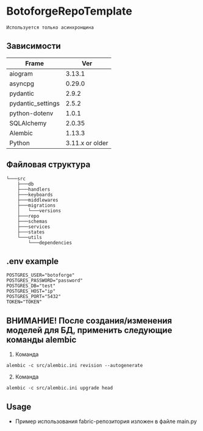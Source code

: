 # BotoforgeRepoTemplate
```
Используется только асинхронщина
```
## Зависимости

| Frame    |   Ver                                                |
|-----------|---------------------------------------------------------|
|aiogram  | 3.13.1 |
|asyncpg    | 0.29.0|
|pydantic   | 2.9.2 | 
|pydantic_settings    | 2.5.2 |
|python-dotenv  | 1.0.1 |
|SQLAlchemy    | 2.0.35 |
|Alembic    | 1.13.3 |
|Python   | 3.11.x or older |


## Файловая структура

```
└───src
    ├───db
    ├───handlers
    ├───keyboards
    ├───middlewares
    ├───migrations
    │   └───versions
    ├───repo
    ├───schemas
    ├───services
    ├───states
    └───utils
        └───dependencies
```

## .env example
```
POSTGRES_USER="botoforge"
POSTGRES_PASSWORD="password"
POSTGRES_DB="test"
POSTGRES_HOST="ip"
POSTGRES_PORT="5432"
TOKEN="TOKEN"
```

## ВНИМАНИЕ! После создания/изменения моделей для БД, применить следующие команды alembic

1. Команда

```
alembic -c src/alembic.ini revision --autogenerate
```

2. Команда

```
alembic -c src/alembic.ini upgrade head
```

## Usage

- Пример использования fabric-репозитория изложен в файле main.py 



